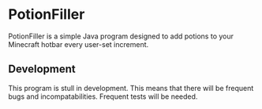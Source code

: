 # PotionFiller
 PotionFiller is a simple Java program designed to add potions to your Minecraft hotbar every user-set increment.
## Development
 This program is stull in development. This means that there will be frequent bugs and incompatabilities. Frequent tests will be needed.
